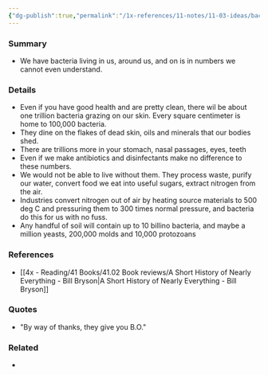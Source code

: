 ```yaml
---
{"dg-publish":true,"permalink":"/1x-references/11-notes/11-03-ideas/bacteria-are-on-us-in-us-and-around-us-in-number-we-cannot-imagine/","title":"Bacteria are on us, in us and around us in number we cannot imagine","created":"2024-02-14T20:18:35.860+03:00","updated":"2024-02-14T20:18:35.860+03:00"}
---
```



### Summary
- We have bacteria living in us, around us, and on is in numbers we cannot even understand.

### Details
- Even if you have good health and are pretty clean, there wil be about one trillion bacteria grazing on our skin. Every square centimeter is home to 100,000 bacteria.
- They dine on the flakes of dead skin, oils and minerals that our bodies shed.
- There are trillions more in your stomach, nasal passages, eyes, teeth
- Even if we make antibiotics and disinfectants make no difference to these numbers.
- We would not be able to live without them. They process waste, purify our water, convert food we eat into useful sugars, extract nitrogen from the air.
- Industries convert nitrogen out of air by heating source materials to 500 deg C and pressuring them to 300 times normal pressure, and bacteria do this for us with no fuss.
- Any handful of soil will contain up to 10 billino bacteria, and maybe a million yeasts, 200,000 molds and 10,000 protozoans

### References
- [[4x - Reading/41 Books/41.02 Book reviews/A Short History of Nearly Everything - Bill Bryson\|A Short History of Nearly Everything - Bill Bryson]]

### Quotes
- "By way of thanks, they give you B.O."

### Related
- 